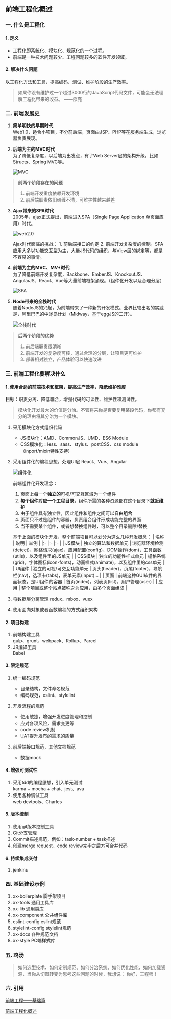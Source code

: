 ## 前端工程化概述

### 一. 什么是工程化
#### 1. 定义
* 工程化即系统化、模块化、规范化的一个过程。
* 前端是一种技术问题较少、工程问题较多的软件开发领域。

#### 2. 解决什么问题
以工程化方法和工具，提高编码、测试、维护阶段的生产效率。
> 如果你没有维护过一个超过3000行的JavaScript代码文件，可能会无法理解工程化带来的收益。 ——邵充

### 二. 前端发展史
1. **简单明快的早期时代**  
    Web1.0，适合小项目，不分前后端，页面由JSP、PHP等在服务端生成，浏览器负责展现。

2. **后端为主的MVC时代**  
    为了降低复杂度，以后端为出发点，有了Web Server层的架构升级，比如Structs、Spring MVC等。  

    ![MVC](https://vani.oss-cn-beijing.aliyuncs.com/me/webproject/FE-Summary/%E5%89%8D%E7%AB%AF%E5%B7%A5%E7%A8%8B/IntegratedSolution/01.png?x-oss-process=image/resize,w_500)

> **前两个阶段存在的问题**
> 1. 前端开发重度依赖开发环境
> 2. 前后端职责依旧纠缠不清，可维护性越来越差

3. **Ajax带来的SPA时代**  
    2005年，ajax正式提出，前端进入SPA（Single Page Application 单页面应用）时代。  

    ![web2.0](https://vani.oss-cn-beijing.aliyuncs.com/me/webproject/FE-Summary/%E5%89%8D%E7%AB%AF%E5%B7%A5%E7%A8%8B/IntegratedSolution/02.png?x-oss-process=image/resize,w_500)

    Ajax时代面临的挑战：
        1. 前后端接口的约定
        2. 前端开发复杂度的控制。SPA应用大多以功能交互型为主，大量JS代码的组织，与View层的绑定等，都是不容易的事情。

4. **前端为主的MVC、MV\*时代**  
    为了降低前端开发复杂度，Backbone、EmberJS、KnockoutJS、AngularJS、React、Vue等大量前端框架涌现。（组件化开发以及合理分层）

    ![SPA](https://vani.oss-cn-beijing.aliyuncs.com/me/webproject/FE-Summary/%E5%89%8D%E7%AB%AF%E5%B7%A5%E7%A8%8B/IntegratedSolution/03.png?x-oss-process=image/resize,w_500)

5. **Node带来的全栈时代**  
    随着NodeJS的兴起，为前端带来了一种新的开发模式。业界比较出名的实践是，阿里巴巴的中途岛计划（Midway，基于eggJS的二开）。  

    ![全栈时代](https://vani.oss-cn-beijing.aliyuncs.com/me/webproject/FE-Summary/%E5%89%8D%E7%AB%AF%E5%B7%A5%E7%A8%8B/IntegratedSolution/04.png?x-oss-process=image/resize,w_400)

> **后两个阶段的优势**
> 1. 前后端职责很清晰
> 2. 前端开发的复杂度可控，通过合理的分层，让项目更可维护
> 3. 部署相对独立，产品体验可以快速改进

### 三. 前端工程化要解决什么
#### 1. 使用合适的前端技术和框架，提高生产效率，降低维护难度
**目标**：职责分离、降低耦合，增强代码的可读性、维护性和测试性。
> 模块化开发最大的价值是分治。不管将来你是否要复用某段代码，你都有充分的理由将其分治为一个模块。
1. 采用模块化方式组织代码
    * JS模块化：AMD、CommonJS、UMD、ES6 Module
    * CSS模块化：less、sass、stylus、postCSS、css module（inport/mixin特性支持）

2. 采用组件化的编程思想，处理UI层
    React、Vue、Angular  

    ![组件化](https://vani.oss-cn-beijing.aliyuncs.com/me/webproject/FE-Summary/%E5%89%8D%E7%AB%AF%E5%B7%A5%E7%A8%8B/IntegratedSolution/05.png?x-oss-process=image/resize,w_500)

    前端组件化开发理念：  

    1. 页面上每一个**独立的**可视/可交互区域为一个组件
    2. **每个组件对应一个工程目录**，组件所需的各种资源都在这个目录下**就近维护**
    3. 由于组件具有独立性，因此组件和组件之间可以**自由组合**
    4. 页面只不过是组件的容器，负责组合组件形成功能完整的界面
    5. 当不需要某个组件，或者想替换组件时，可以整个目录删除/替换

    基于上面的模块化开发，整个前端项目可以划分为这么几种开发概念：
    | 名称 | 说明 | 举例 |
    |:- |:- |:- |
    | JS模块 | 独立的算法和数据单元 | 浏览器环境检测(detect)，网络请求(ajax)，应用配置(config)，DOM操作(dom)，工具函数(utils)，以及组件里的JS单元 |
    | CSS模块 | 独立的功能性样式单元 | 栅格系统(grid)，字体图标(icon-fonts)，动画样式(animate)，以及组件里的css单元 |
    | UI组件 | 独立的可视/可交互功能单元 | 页头(header)，页尾(footer)，导航栏(nav)，选项卡(tabs)，表单元素(input)... |
    | 页面 | 前端这种GUI软件的界面状态，是UI组件的容器 | 首页(index)，列表页(list)，用户管理(user) |
    | 应用 | 整个项目或整个站点被称之为应用，由多个页面组成 |

3. 将数据层分离管理
    redux、mbox、vuex

4. 使用面向对象或者函数编程的方式组织架构

#### 2. 项目构建
1. 前端构建工具  
    gulp、grunt、webpack、Rollup、Parcel
2. JS编译工具  
    Babel

#### 3. 限定规范
1. 统一编码规范
    * 目录结构，文件命名规范
    * 编码规范，eslint、stylelint

2. 开发流程的规范
    * 使用敏捷，增强开发进度管理和控制
    * 应对各项风险，需求变更等
    * code review机制
    * UAT提升发布的需求的质量
3. 前后端接口规范，其他文档规范
    * 数据mock

#### 4. 增强可测试性
1. 采用tdd的编程思想，引入单元测试  
    karma + mocha + chai、jest、ava
2. 使用各种调试工具  
    web devtools、Charles

#### 5. 版本控制
1. 使用git版本控制工具
2. Git分支管理
3. Commit描述规范，例如：task-number + task描述
4. 创建merge request，code review完毕之后方可合并代码

#### 6. 持续集成交付
1. jenkins

### 四. 基础建设示例
1. xx-boilerplate 脚手架项目
2. xx-tools 通用工具库
3. xx-lib 通用类库
4. xx-component 公共组件库
5. eslint-config eslint规范
6. stylelint-config stylelint规范
7. xx-docs 各种规范文档
8. xx-style PC端样式库

### 五. 鸡汤
> 如何选型技术、如何定制规范、如何分治系统、如何优化性能、如何加载资源，当你从切图转变为思考这些问题的时候，我想说：
> 你好，工程师！

### 六. 引用
[前端工程——基础篇](https://github.com/fouber/blog/issues/10#)

[前端工程化概述](https://juejin.im/post/5ac9c6f451882555677ed301)
